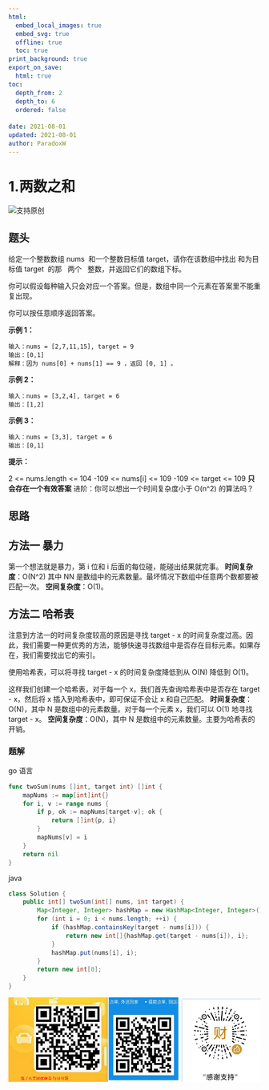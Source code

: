 ```yaml
---
html:
  embed_local_images: true
  embed_svg: true
  offline: true
  toc: true
print_background: true
export_on_save:
  html: true
toc:
  depth_from: 2
  depth_to: 6
  ordered: false

date: 2021-08-01
updated: 2021-08-01
author: ParadoxW
---
```


# 1.两数之和

![支持原创](https://i.loli.net/2021/08/01/R5b9NnWQJPixuAF.png)

## 题头

给定一个整数数组 nums  和一个整数目标值 target，请你在该数组中找出 和为目标值 target  的那   两个   整数，并返回它们的数组下标。

你可以假设每种输入只会对应一个答案。但是，数组中同一个元素在答案里不能重复出现。

你可以按任意顺序返回答案。

**示例 1：**

```
输入：nums = [2,7,11,15], target = 9
输出：[0,1]
解释：因为 nums[0] + nums[1] == 9 ，返回 [0, 1] 。
```

**示例 2：**

```
输入：nums = [3,2,4], target = 6
输出：[1,2]
```

**示例 3：**

```
输入：nums = [3,3], target = 6
输出：[0,1]
```

**提示：**

2 <= nums.length <= 104
-109 <= nums[i] <= 109
-109 <= target <= 109
**只会存在一个有效答案**
进阶：你可以想出一个时间复杂度小于 O(n^2) 的算法吗？

## 思路

## 方法一 暴力

第一个想法就是暴力，第 i 位和 i 后面的每位碰，能碰出结果就完事。
**时间复杂度**：O(N^2) 其中 NN 是数组中的元素数量。最坏情况下数组中任意两个数都要被匹配一次。
**空间复杂度**：O(1)。

## 方法二 哈希表

注意到方法一的时间复杂度较高的原因是寻找 target - x 的时间复杂度过高。因此，我们需要一种更优秀的方法，能够快速寻找数组中是否存在目标元素。如果存在，我们需要找出它的索引。

使用哈希表，可以将寻找 target - x 的时间复杂度降低到从 O(N) 降低到 O(1)。

这样我们创建一个哈希表，对于每一个 x，我们首先查询哈希表中是否存在 target - x，然后将 x 插入到哈希表中，即可保证不会让 x 和自己匹配。
**时间复杂度**：O(N)，其中 N 是数组中的元素数量。对于每一个元素 x，我们可以 O(1) 地寻找 target - x。
**空间复杂度**：O(N)，其中 N 是数组中的元素数量。主要为哈希表的开销。

### 题解

go 语言

```go
func twoSum(nums []int, target int) []int {
    mapNums := map[int]int{}
    for i, v := range nums {
        if p, ok := mapNums[target-v]; ok {
            return []int{p, i}
        }
        mapNums[v] = i
    }
    return nil
}
```

java

```java
class Solution {
    public int[] twoSum(int[] nums, int target) {
        Map<Integer, Integer> hashMap = new HashMap<Integer, Integer>();
        for (int i = 0; i < nums.length; ++i) {
            if (hashMap.containsKey(target - nums[i])) {
                return new int[]{hashMap.get(target - nums[i]), i};
            }
            hashMap.put(nums[i], i);
        }
        return new int[0];
    }
}

```

![支持原创](https://raw.githubusercontent.com/923132714/Leetcode/main/%E6%94%AF%E6%8C%81/%E6%89%93%E8%B5%8F.png)
